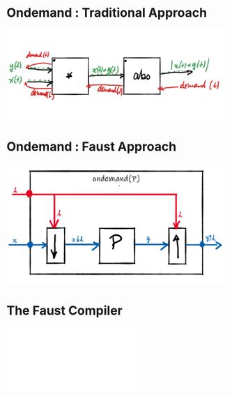 

# Ondemand : Traditional Approach

![](images/ondemand-back-prop.png)

# Ondemand : Faust Approach

![](images/ondemand1.png)

# The Faust Compiler

![](images/faust-compilation-flow.pdf)